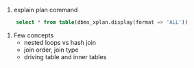 1. explain plan command

```sql
    select * from table(dbms_xplan.display(format => 'ALL'))
```

1. Few concepts
   - nested loops vs hash join
   - join order, join type
   - driving table and inner tables
